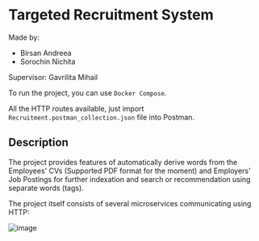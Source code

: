 # Targeted Recruitment System

Made by:
* Birsan Andreea
* Sorochin Nichita

Supervisor:
Gavrilita Mihail

To run the project, you can use `Docker Compose`.

All the HTTP routes available, just import `Recruitment.postman_collection.json` file into Postman.

## Description

The project provides features of automatically derive words from the Employees' CVs (Supported PDF format for the moment) and Employers' Job Postings for further indexation and search or recommendation using separate words (tags).

The project itself consists of several microservices communicating using HTTP:

![image](https://github.com/NMagpie/Recruitment_System/assets/6358475/381d0e1a-979c-40c6-92b5-c90689455f8a)
